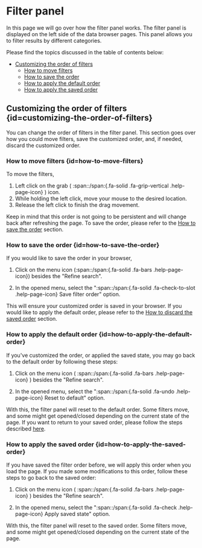 # Filter panel

In this page we will go over how the filter panel works. The filter panel is displayed on the left side of the data browser pages. This panel allows you to filter results by different categories.

Please find the topics discussed in the table of contents below:

- [Customizing the order of filters](#customizing-the-order-of-filters)
  - [How to move filters](#how-to-move-filters)
  - [How to save the order](#how-to-save-the-order)
  - [How to apply the default order](#how-to-apply-the-default-order)
  - [How to apply the saved order](#how-to-apply-the-saved-order)


## Customizing the order of filters {id=customizing-the-order-of-filters}

You can change the order of filters in the filter panel. This section goes over how you could move filters, save the customized order, and, if needed, discard the customized order.

### How to move filters {id=how-to-move-filters}

To move the filters,

  1. Left click on the grab ( :span::/span:{.fa-solid .fa-grip-vertical .help-page-icon} ) icon.
  2. While holding the left click, move your mouse to the desired location.
  3. Release the left click to finish the drag movement.

Keep in mind that this order is not going to be persistent and will change back after refreshing the page. To save the order, please refer to the [How to save the order](#how-to-save-the-order) section.

### How to save the order {id=how-to-save-the-order}

If you would like to save the order in your browser,

  1. Click on the menu icon (:span::/span:{.fa-solid .fa-bars .help-page-icon}) besides the "Refine search".

  2. In the opened menu, select the ":span::/span:{.fa-solid .fa-check-to-slot .help-page-icon} Save filter order" option.

This will ensure your customized order is saved in your browser. If you would like to apply the default order, please refer to the [How to discard the saved order](#how-to-apply-the-default-order) section.

### How to apply the default order {id=how-to-apply-the-default-order}

If you've customized the order, or applied the saved state, you may go back to the default order by following these steps:

  1. Click on the menu icon ( :span::/span:{.fa-solid .fa-bars .help-page-icon} ) besides the "Refine search".

  2. In the opened menu, select the ":span::/span:{.fa-solid .fa-undo .help-page-icon} Reset to default" option.

With this, the filter panel will reset to the default order. Some filters move, and some might get opened/closed depending on the current state of the page. If you want to return to your saved order, please follow the steps described [here](#how-to-apply-the-saved-order).

### How to apply the saved order {id=how-to-apply-the-saved-order}

If you have saved the filter order before, we will apply this order when you load the page. If you made some modifications to this order, follow these steps to go back to the saved order:

  1. Click on the menu icon ( :span::/span:{.fa-solid .fa-bars .help-page-icon} ) besides the "Refine search".

  2. In the opened menu, select the ":span::/span:{.fa-solid .fa-check .help-page-icon} Apply saved state" option.

With this, the filter panel will reset to the saved order. Some filters move, and some might get opened/closed depending on the current state of the page.

